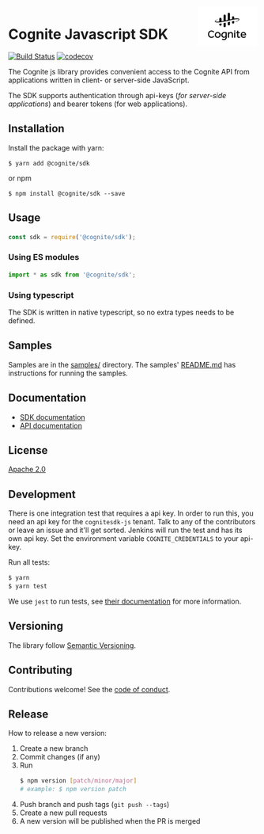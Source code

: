 <a href="https://cognite.com/">
    <img src="./cognite_logo.png" alt="Cognite logo" title="Cognite" align="right" height="80" />
</a>

Cognite Javascript SDK
==========================
[![Build Status](https://travis-ci.org/cognitedata/cognitesdk-js.svg?branch=master)](https://travis-ci.org/cognitedata/cognitesdk-js)
[![codecov](https://codecov.io/gh/cognitedata/cognitesdk-js/branch/master/graph/badge.svg)](https://codecov.io/gh/cognitedata/cognitesdk-js)

The Cognite js library provides convenient access to the Cognite API from
applications written in client- or server-side JavaScript.

The SDK supports authentication through api-keys (_for server-side applications_) and bearer tokens (for web applications).

## Installation

Install the package with yarn:

    $ yarn add @cognite/sdk

or npm

    $ npm install @cognite/sdk --save

## Usage

```js
const sdk = require('@cognite/sdk');
```

### Using ES modules

```js
import * as sdk from '@cognite/sdk';
```

### Using typescript

The SDK is written in native typescript, so no extra types needs to be defined.

## Samples

Samples are in the [samples/](./samples) directory. The samples' [README.md](./samples/README.md) has instructions for running the samples.

## Documentation

- [SDK documentation](https://js-sdk-docs.cogniteapp.com/)
- [API documentation](https://doc.cognitedata.com)

## License

[Apache 2.0](https://www.apache.org/licenses/LICENSE-2.0)

## Development

There is one integration test that requires a api key. In order to run this, you need an api key for the `cognitesdk-js` tenant. Talk to any of the contributors or leave an issue and it'll get sorted. Jenkins will run the test and has its own api key.
Set the environment variable `COGNITE_CREDENTIALS` to your api-key.

Run all tests:

```bash
$ yarn
$ yarn test
```

We use `jest` to run tests, see [their documentation](https://github.com/facebook/jest) for more information.

## Versioning

The library follow [Semantic Versioning](https://semver.org/).

## Contributing

Contributions welcome! See the [code of conduct](./CODE_OF_CONDUCT.md).

## Release

How to release a new version:

1. Create a new branch
2. Commit changes (if any)
3. Run
    ```bash
    $ npm version [patch/minor/major]
    # example: $ npm version patch
    ```
4. Push branch and push tags (`git push --tags`)
5. Create a new pull requests
6. A new version will be published when the PR is merged
